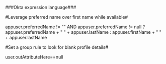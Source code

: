 ###Okta expression language###

#Leverage preferred name over first name while available#



appuser.preferredName != "" AND appuser.preferredName != null ? appuser.preferredName + " " + appuser.lastName : appuser.firstName + " " + appuser.lastName

#Set a group rule to look for blank profile details#




user.outAttributeHere==null

